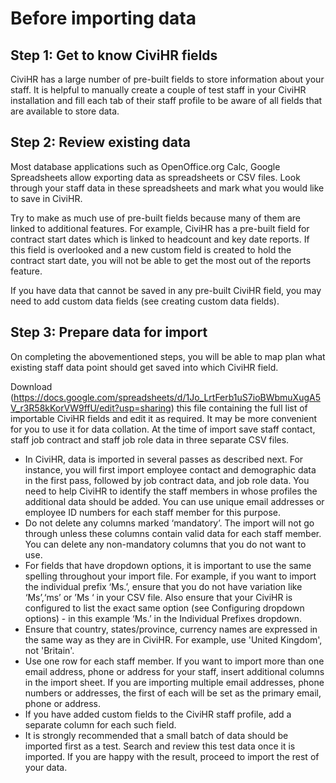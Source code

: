 Before importing data 
==========

**Step 1: Get to know CiviHR fields**  
---------------

CiviHR has a large number of pre-built fields to store information about your staff. It is helpful to manually create a couple of test staff in your CiviHR installation and fill each tab of their staff profile to be aware of all fields that are available to store data. 

**Step 2: Review existing data**
-------------

Most database applications such as OpenOffice.org Calc, Google Spreadsheets allow exporting data as spreadsheets or CSV files. Look through your staff data in these spreadsheets and mark what you would like to save in CiviHR. 

Try to make as much use of pre-built fields because many of them are linked to additional features. For example, CiviHR has a pre-built field for contract start dates which is linked to headcount and key date reports. If this field is overlooked and a new custom field is created to hold the contract start date, you will not be able to get the most out of the reports feature.

If you have data that cannot be saved in any pre-built CiviHR field, you may need to add custom data fields (see creating custom data fields).

**Step 3: Prepare data for import**
-------------

On completing the abovementioned steps, you will be able to map plan what existing staff data point should get saved into which CiviHR field. 

Download (https://docs.google.com/spreadsheets/d/1Jo_LrtFerb1uS7ioBWbmuXugA5V_r3R58kKorVW9ffU/edit?usp=sharing) this file containing the full list of importable CiviHR fields and edit it as required. It may be more convenient for you to use it for data collation. At the time of import save staff contact, staff job contract and staff job role data in three separate CSV files.

-   In CiviHR, data is imported in several passes as described next. For instance, you will first import employee contact and demographic data in the first pass, followed by job contract data, and job role data. You need to help CiviHR to identify the staff members in whose profiles the additional data should be added. You can use unique email addresses or employee ID numbers for each staff member for this purpose. 
-   Do not delete any columns marked ‘mandatory’. The import will not go through unless these columns contain valid data for each staff member. You can delete any non-mandatory columns that you do not want to use. 
-   For fields that have dropdown options, it is important to use the same spelling throughout your import file. For example, if you want to import the individual prefix ‘Ms.’, ensure that you do not have variation like ‘Ms’,‘ms’ or ’Ms ‘ in your CSV file. Also ensure that your CiviHR is configured to list the exact same option (see Configuring dropdown options) - in this example ‘Ms.’ in the Individual Prefixes dropdown.   
-   Ensure that country, states/province, currency names are expressed in the same way as they are in CiviHR. For example, use 'United Kingdom', not 'Britain'. 
-   Use one row for each staff member. If you want to import more than one email address, phone or address for your staff, insert additional columns in the import sheet. If you are importing multiple email addresses, phone numbers or addresses, the first of each will be set as the primary email, phone or address. 
-   If you have added custom fields to the CiviHR staff profile, add a separate column for each such field.
-   It is strongly recommended that a small batch of data should be imported first as a test. Search and review this test data once it is imported. If you are happy with the result, proceed to import the rest of your data.
